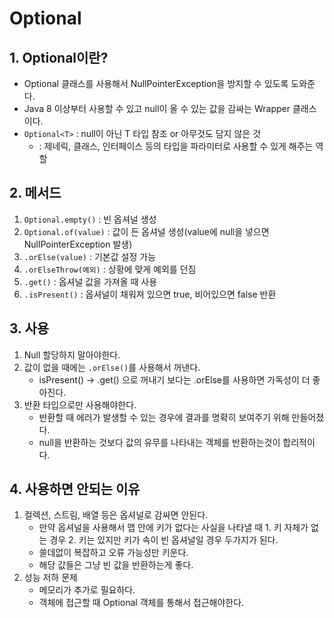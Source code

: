 # Optional

## 1. Optional이란?

- Optional<T> 클래스를 사용해서 NullPointerException을 방지할 수 있도록 도와준다.
- Java 8 이상부터 사용할 수 있고 null이 올 수 있는 값을 감싸는 Wrapper 클래스이다.
- `Optional<T>` : null이 아닌 T 타입 참조 or 아무것도 담지 않은 것
  - <T> :  제네릭, 클래스, 인터페이스 등의 타입을 파라미터로 사용할 수 있게 해주는 역할

## 2. 메서드

1. `Optional.empty()` : 빈 옵셔널 생성
2. `Optional.of(value)` :  값이 든 옵셔널 생성(value에 null을 넣으면 NullPointerException 발생)
3. `.orElse(value)` : 기본값 설정 가능
4. `.orElseThrow(예외)` : 상황에 맞게 예외를 던짐
5. `.get()` : 옵셔널 값을 가져올 때 사용
6. `.isPresent()` : 옵셔널이 채워져 있으면 true, 비어있으면 false 반환

## 3. 사용

1. Null 할당하지 말아야한다.
2. 값이 없을 때에는 `.orElse()`를 사용해서 꺼낸다.
   - isPresent() → .get() 으로 꺼내기 보다는 .orElse를 사용하면 가독성이 더 좋아진다.
3. 반환 타입으로만 사용해야한다.
   - 반환할 때 에러가 발생할 수 있는 경우에 결과를 명확히 보여주기 위해 만들어졌다.
   - null을 반환하는 것보다 값의 유무를 나타내는 객체를 반환하는것이 합리적이다.

## 4. 사용하면 안되는 이유

1. 컬렉션, 스트림, 배열 등은 옵셔널로 감싸면 안된다.
   - 만약 옵셔널을 사용해서 맵 안에 키가 없다는 사실을 나타낼 때 1. 키 자체가 없는 경우 2. 키는 있지만 키가 속이 빈 옵셔널일 경우 두가지가 된다.
   - 쓸데없이 복잡하고 오류 가능성만 키운다.
   - 해당 값들은 그냥 빈 값을 반환하는게 좋다.
2. 성능 저하 문제
   - 메모리가 추가로 필요하다.
   - 객체에 접근할 때 Optional 객체를 통해서 접근해야한다.